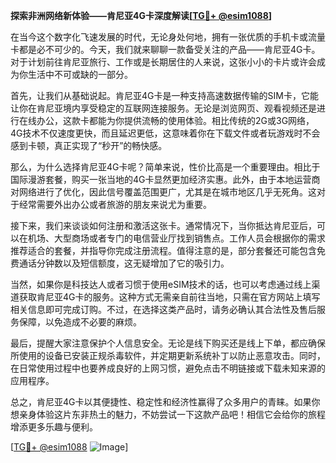 **探索非洲网络新体验——肯尼亚4G卡深度解读[[TG💪+ @esim1088](https://t.me/s/esim1088)]**

在当今这个数字化飞速发展的时代，无论身处何地，拥有一张优质的手机卡或流量卡都是必不可少的。今天，我们就来聊聊一款备受关注的产品——肯尼亚4G卡。对于计划前往肯尼亚旅行、工作或是长期居住的人来说，这张小小的卡片或许会成为你生活中不可或缺的一部分。

首先，让我们从基础说起。肯尼亚4G卡是一种支持高速数据传输的SIM卡，它能让你在肯尼亚境内享受稳定的互联网连接服务。无论是浏览网页、观看视频还是进行在线办公，这款卡都能为你提供流畅的使用体验。相比传统的2G或3G网络，4G技术不仅速度更快，而且延迟更低，这意味着你在下载文件或者玩游戏时不会感到卡顿，真正实现了“秒开”的畅快感。

那么，为什么选择肯尼亚4G卡呢？简单来说，性价比高是一个重要理由。相比于国际漫游套餐，购买一张当地的4G卡显然更加经济实惠。此外，由于本地运营商对网络进行了优化，因此信号覆盖范围更广，尤其是在城市地区几乎无死角。这对于经常需要外出办公或者旅游的朋友来说尤为重要。

接下来，我们来谈谈如何注册和激活这张卡。通常情况下，当你抵达肯尼亚后，可以在机场、大型商场或者专门的电信营业厅找到销售点。工作人员会根据你的需求推荐适合的套餐，并指导你完成注册流程。值得注意的是，部分套餐还可能包含免费通话分钟数以及短信额度，这无疑增加了它的吸引力。

当然，如果你是科技达人或者习惯于使用eSIM技术的话，也可以考虑通过线上渠道获取肯尼亚4G卡的服务。这种方式无需亲自前往当地，只需在官方网站上填写相关信息即可完成订购。不过，在选择这类产品时，请务必确认其合法性及售后服务保障，以免造成不必要的麻烦。

最后，提醒大家注意保护个人信息安全。无论是线下购买还是线上下单，都应确保所使用的设备已安装正规杀毒软件，并定期更新系统补丁以防止恶意攻击。同时，在日常使用过程中也要养成良好的上网习惯，避免点击不明链接或下载未知来源的应用程序。

总之，肯尼亚4G卡以其便捷性、稳定性和经济性赢得了众多用户的青睐。如果你想亲身体验这片东非热土的魅力，不妨尝试一下这款产品吧！相信它会给你的旅程增添更多乐趣与便利。

[[TG💪+ @esim1088](https://t.me/s/esim1088) ![Image](https://i.postimg.cc/4NQfJmqS/Snipaste-2025-05-13-00-14-12.png)]